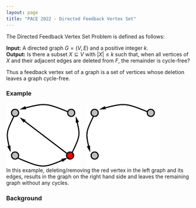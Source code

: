 ```yaml
---
layout: page
title: "PACE 2022 - Directed Feedback Vertex Set"
---
```


The Directed Feedback Vertex Set Problem is defined as follows:

**Input:** A directed graph $G = (V, E)$ and a positive integer $k$. <br/>
**Output:** Is there a subset $X \subseteq V$ with $|X| \leq k$ such that, when all vertices of $X$ and their adjacent edges are deleted from $F$, the remainder is cycle-free?

Thus a feedback vertex set of a graph is a set of vertices whose deletion leaves a graph cycle-free.

### Example

<img src="/2022/img/example.png" alt="example" style="float: left; width:200px; margin-right: 3%;"/>
<img src="/2022/img/exampleremoved.png" alt="exampleremoved" style="float: left; width:200px;"/>
<p style="clear: both;">

In this example, deleting/removing the red vertex in the left graph and its edges, results in the graph on the right hand side and leaves the remaining graph without any cycles.

### Background 

<!--The Directed Feedback Vertex Set Problem has a wide range of applications including deadlock detection, program verification and VLSI chip design.  The problem is NP-complete even if restricted to graphs with maximum in- and out-degree two. The corresonding optimizion problem, i.e. finding the smallest cardinality feedback vertex set, can be solved in $O^*(1.9977^{|V|})$ due to an algorithm by Razgon. Chen et al. have shown that the problem is fixed-parameter tracktable if parameterized with the solution size $k$, i.e. Chen et al. develop an algorithm with running time $4^kk!n^{O(1)}$.-->


<!--## Literature-->

 <!--- Karp, Richard M. (1972), "Reducibility Among Combinatorial Problems", Proc. Symposium on Complexity of Computer Computations, IBM Thomas J. Watson Res. Center, Yorktown Heights, N.Y., New York: Plenum, pp. 85--103-->
 <!--- Razgon, I. (2007), "Computing minimum directed feedback vertex set in $O^*(1.9977^n)$", in Proceedings of the 10th Italian Conference on Theoretical Computer Science, World Scientific, pp. 70–81-->
 <!--- Chen, Jianer; Liu, Yang; Lu, Songjian; O'Sullivan, Barry; Razgon, Igor (2008), "A fixed-parameter algorithm for the directed feedback vertex set problem", Journal of the ACM, 55 (5), Art. 21-->


